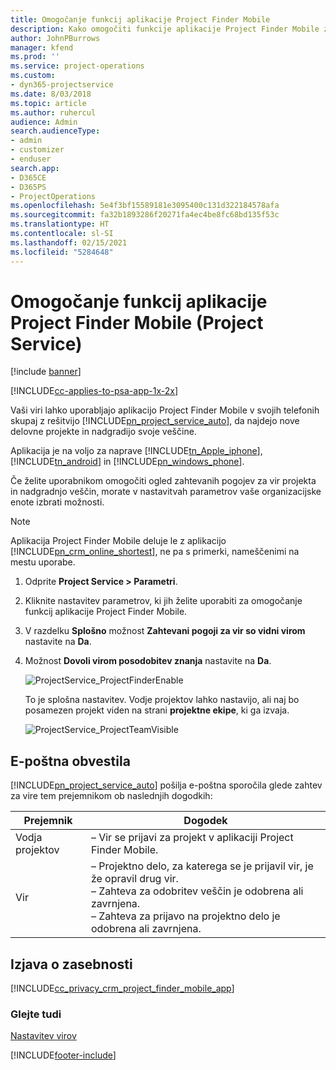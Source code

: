 ```yaml
---
title: Omogočanje funkcij aplikacije Project Finder Mobile
description: Kako omogočiti funkcije aplikacije Project Finder Mobile za rešitev Project Service
author: JohnPBurrows
manager: kfend
ms.prod: ''
ms.service: project-operations
ms.custom:
- dyn365-projectservice
ms.date: 8/03/2018
ms.topic: article
ms.author: ruhercul
audience: Admin
search.audienceType:
- admin
- customizer
- enduser
search.app:
- D365CE
- D365PS
- ProjectOperations
ms.openlocfilehash: 5e4f3bf15589181e3095400c131d322184578afa
ms.sourcegitcommit: fa32b1893286f20271fa4ec4be8fc68bd135f53c
ms.translationtype: HT
ms.contentlocale: sl-SI
ms.lasthandoff: 02/15/2021
ms.locfileid: "5284648"
---
```

# <a name="enable-project-finder-mobile-app-features-project-service"></a>Omogočanje funkcij aplikacije Project Finder Mobile (Project Service)

[!include [banner](../includes/psa-now-project-operations.md)]

[!INCLUDE[cc-applies-to-psa-app-1x-2x](../includes/cc-applies-to-psa-app-1x-2x.md)]

Vaši viri lahko uporabljajo aplikacijo Project Finder Mobile v svojih telefonih skupaj z rešitvijo [!INCLUDE[pn_project_service_auto](../includes/pn-project-service-auto.md)], da najdejo nove delovne projekte in nadgradijo svoje veščine.  
  
 Aplikacija je na voljo za naprave [!INCLUDE[tn_Apple_iphone](../includes/tn-apple-iphone.md)], [!INCLUDE[tn_android](../includes/tn-android.md)] in [!INCLUDE[pn_windows_phone](../includes/pn-windows-phone.md)].  
    
 Če želite uporabnikom omogočiti ogled zahtevanih pogojev za vir projekta in nadgradnjo veščin, morate v nastavitvah parametrov vaše organizacijske enote izbrati možnosti.
  
> [!NOTE]
>  Aplikacija Project Finder Mobile deluje le z aplikacijo [!INCLUDE[pn_crm_online_shortest](../includes/pn-crm-online-shortest.md)], ne pa s primerki, nameščenimi na mestu uporabe.  
  
1. Odprite **Project Service > Parametri**.  
  
2. Kliknite nastavitev parametrov, ki jih želite uporabiti za omogočanje funkcij aplikacije Project Finder Mobile.  
  
3. V razdelku **Splošno** možnost **Zahtevani pogoji za vir so vidni virom** nastavite na **Da**.  
  
4. Možnost **Dovoli virom posodobitev znanja** nastavite na **Da**.  
  
   ![ProjectService_ProjectFinderEnable](../psa/media/project-service-project-finder-enable.png "ProjectService_ProjectFinderEnable")  
  
   To je splošna nastavitev. Vodje projektov lahko nastavijo, ali naj bo posamezen projekt viden na strani **projektne ekipe**, ki ga izvaja.  
  
   ![ProjectService_ProjectTeamVisible](../psa/media/project-service-project-team-visible.png "ProjectService_ProjectTeamVisible")  
  
## <a name="email-notifications"></a>E-poštna obvestila  
 [!INCLUDE[pn_project_service_auto](../includes/pn-project-service-auto.md)] pošilja e-poštna sporočila glede zahtev za vire tem prejemnikom ob naslednjih dogodkih:  
  
|Prejemnik|Dogodek|  
|---------------|-----------|  
|Vodja projektov|– Vir se prijavi za projekt v aplikaciji Project Finder Mobile.|  
|Vir|– Projektno delo, za katerega se je prijavil vir, je že opravil drug vir.<br />– Zahteva za odobritev veščin je odobrena ali zavrnjena.<br />– Zahteva za prijavo na projektno delo je odobrena ali zavrnjena.|  
  
## <a name="privacy-notice"></a>Izjava o zasebnosti  
 [!INCLUDE[cc_privacy_crm_project_finder_mobile_app](../includes/cc-privacy-crm-project-finder-mobile-app.md)]  
  
### <a name="see-also"></a>Glejte tudi  
 [Nastavitev virov](../psa/set-up-resources.md)


[!INCLUDE[footer-include](../includes/footer-banner.md)]